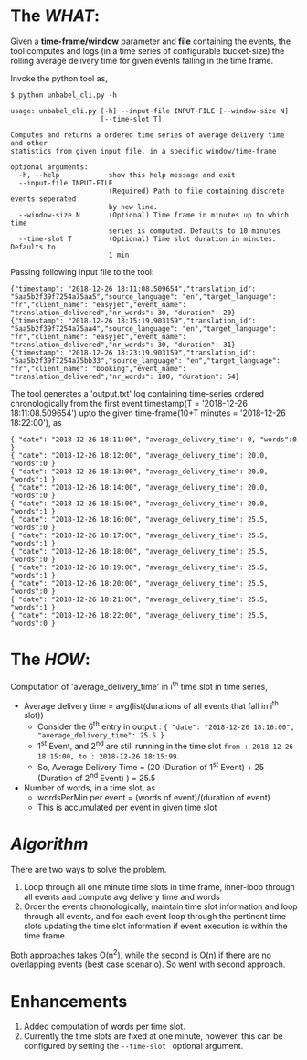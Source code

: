 # The **_WHAT_**:

Given a **time-frame/window** parameter and **file** containing the events, the tool computes and logs (in a time series of configurable bucket-size) the rolling average delivery time for given events falling in the time frame.

Invoke the python tool as,

```
$ python unbabel_cli.py -h

usage: unbabel_cli.py [-h] --input-file INPUT-FILE [--window-size N]
                      [--time-slot T]

Computes and returns a ordered time series of average delivery time and other
statistics from given input file, in a specific window/time-frame

optional arguments:
  -h, --help            show this help message and exit
  --input-file INPUT-FILE
                        (Required) Path to file containing discrete events seperated
                        by new line.
  --window-size N       (Optional) Time frame in minutes up to which time
                        series is computed. Defaults to 10 minutes
  --time-slot T         (Optional) Time slot duration in minutes. Defaults to
                        1 min

```

Passing following input file to the tool:  

```
{"timestamp": "2018-12-26 18:11:08.509654","translation_id": "5aa5b2f39f7254a75aa5","source_language": "en","target_language": "fr","client_name": "easyjet","event_name": "translation_delivered","nr_words": 30, "duration": 20}
{"timestamp": "2018-12-26 18:15:19.903159","translation_id": "5aa5b2f39f7254a75aa4","source_language": "en","target_language": "fr","client_name": "easyjet","event_name": "translation_delivered","nr_words": 30, "duration": 31}
{"timestamp": "2018-12-26 18:23:19.903159","translation_id": "5aa5b2f39f7254a75bb33","source_language": "en","target_language": "fr","client_name": "booking","event_name": "translation_delivered","nr_words": 100, "duration": 54}
```

The tool generates a 'output.txt' log containing time-series ordered chronologically from the first event timestamp(T = '2018-12-26 18:11:08.509654') upto the given time-frame(10+T minutes = '2018-12-26 18:22:00'), as

 ```
{ "date": "2018-12-26 18:11:00", "average_delivery_time": 0, "words":0 }
{ "date": "2018-12-26 18:12:00", "average_delivery_time": 20.0, "words":0 }
{ "date": "2018-12-26 18:13:00", "average_delivery_time": 20.0, "words":1 }
{ "date": "2018-12-26 18:14:00", "average_delivery_time": 20.0, "words":0 }
{ "date": "2018-12-26 18:15:00", "average_delivery_time": 20.0, "words":1 }
{ "date": "2018-12-26 18:16:00", "average_delivery_time": 25.5, "words":0 }
{ "date": "2018-12-26 18:17:00", "average_delivery_time": 25.5, "words":1 }
{ "date": "2018-12-26 18:18:00", "average_delivery_time": 25.5, "words":0 }
{ "date": "2018-12-26 18:19:00", "average_delivery_time": 25.5, "words":1 }
{ "date": "2018-12-26 18:20:00", "average_delivery_time": 25.5, "words":0 }
{ "date": "2018-12-26 18:21:00", "average_delivery_time": 25.5, "words":1 }
{ "date": "2018-12-26 18:22:00", "average_delivery_time": 25.5, "words":0 }

```

# The _**HOW**_:

Computation of 'average_delivery_time' in i<sup>th</sup> time slot in time series,
* Average delivery time = avg(list(durations of all events that fall in i<sup>th</sup> slot))
    * Consider the 6<sup>th</sup> entry in output : `{ "date": "2018-12-26 18:16:00", "average_delivery_time": 25.5 }`
    * 1<sup>st</sup> Event, and 2<sup>nd</sup> are still running in the time slot `from : 2018-12-26 18:15:00, to : 2018-12-26 18:15:99`.
    * So, Average Delivery Time = (20 (Duration of 1<sup>st</sup> Event) + 25 (Duration of 2<sup>nd</sup> Event) )  = 25.5 
* Number of words, in a time slot, as
    * wordsPerMin per event = (words of event)/(duration of event)
    * This is accumulated per event in given time slot 

# **_Algorithm_**
 
There are two ways to solve the problem.
1. Loop through all one minute time slots in time frame, inner-loop through all events and compute avg delivery time and words
2. Order the events chronologically, maintain time slot information and loop through all events, and for each event loop through the pertinent time slots updating the time slot information if event execution is within the time frame. 

Both approaches takes O(n<sup>2</sup>), while the second is O(n) if there are no overlapping events (best case scenario). So went with second approach.

# Enhancements
1. Added computation of words per time slot.
2. Currently the time slots are fixed at one minute, however, this can be configured by setting the `--time-slot ` optional argument.    
